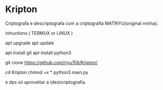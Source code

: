 # Kripton
Criptografa e descriptografa com a criptografia MATRIYU(original minha).

intructions ( TERMUX or LINUX )

apt upgrade
apt update

apt install git
apt install python3

git clone https://github.com/riyu158/Kripton/

cd Kripton
chmod +x *
python3 main.py

e dps só aproveitar a (des)criptografia.
